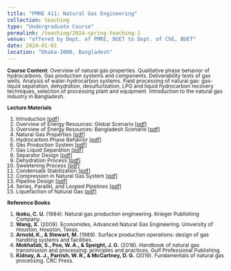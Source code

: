 ```yaml
---
title: "PMRE 411: Natural Gas Engineering"
collection: teaching
type: "Undergraduate Course"
permalink: /teaching/2014-spring-teaching-1
venue: "offered by Dept. of PMRE, BUET to Dept. of ChE, BUET"
date: 2024-01-01
location: "Dhaka-1000, Bangladesh"
---
```


<p style="font-size: 12px; line-height: 1"><b> Course Content</b>:
Overview of natural gas properties. Qualitative phase behavior of hydrocarbons. Gas production systems and components. Deliverability tests of gas wells. Analysis of water-hydrocarbon systems. Field processing of natural gas: gas-liquid separation, dehydration, desulfurization, LPG and liquid hydrocarbon recovery techniques, selection of processing plant and equipment. Introduction to the natural gas industry in Bangladesh.</p>

<b style="font-size: 12px; line-height: 1"> Lecture Materials</b>
 <ol style="font-size: 12px; line-height: 1">
        <li>Introduction <a href="/webpage/files/introduction.pdf" target="_blank">[pdf]</a></li>
        <li>Overview of Energy Resources: Global Scenario <a href="/webpage/files/global_scenario.pdf" target="_blank">[pdf]</a></li>
        <li>Overview of Energy Resources: Bangladesh Scenario <a href="/webpage/files/bangladesh_scenario.pdf" target="_blank">[pdf]</a></li>
        <li>Natural Gas Properties <a href="/webpage/files/natural_gas_properties.pdf" target="_blank">[pdf]</a></li>
        <li>Hydrocarbon Phase Behavior <a href="/webpage/files/hydrocarbon_phase_behavior.pdf" target="_blank">[pdf]</a></li>
        <li>Gas Production System <a href="/webpage/files/gas_production_system.pdf" target="_blank">[pdf]</a></li>
        <li>Gas Liquid Separation <a href="/webpage/files/gas_liquid_separation.pdf" target="_blank">[pdf]</a></li>
        <li>Separator Design <a href="/webpage/files/separator_design.pdf" target="_blank">[pdf]</a></li>
        <li>Dehydration Process <a href="/webpage/files/dehydration_process.pdf" target="_blank">[pdf]</a></li>
        <li>Sweetening Process <a href="/webpage/files/sweetening_process.pdf" target="_blank">[pdf]</a></li>
        <li>Condensate Stabilization <a href="/webpage/files/condensate_stabilization.pdf" target="_blank">[pdf]</a></li>
        <li>Compression in Natural Gas System <a href="/webpage/files/compression_in_ng_system.pdf" target="_blank">[pdf]</a></li>
        <li>Pipeline Design <a href="/webpage/files/pipeline_design.pdf" target="_blank">[pdf]</a></li>
        <li>Series, Parallel, and Looped Pipelines <a href="/webpage/files/series_parallel_looped_pipelines.pdf" target="_blank">[pdf]</a></li>
        <li>Liquefaction of Natural Gas <a href="/webpage/files/liquefaction_of_natural_gas.pdf" target="_blank">[pdf]</a></li>
    </ol>

   <b style="font-size: 12px; line-height: 1"> Reference Books</b>


   <ol style="font-size: 12px; line-height: 1">
        <li><strong>Ikoku, C. U.</strong> (1984). Natural gas production engineering. Krieger Publishing Company.</li>
        <li><strong>Wang, X.</strong> (2009). Economides, Advanced Natural Gas Engineering. University of Houston, Houston, Texas.</li>
        <li><strong>Arnold, K., & Stewart, M.</strong> (1989). Surface production operations: design of gas handling systems and facilities.</li>
        <li><strong>Mokhatab, S., Poe, W. A., & Speight, J. G.</strong> (2018). Handbook of natural gas transmission and processing: principles and practices. Gulf Professional Publishing.</li>
        <li><strong>Kidnay, A. J., Parrish, W. R., & McCartney, D. G.</strong> (2019). Fundamentals of natural gas processing. CRC Press.</li>
    </ol>